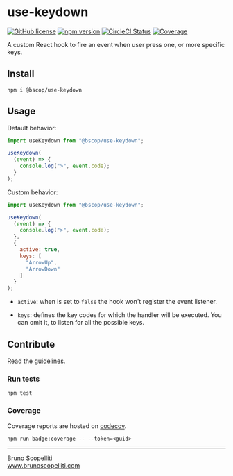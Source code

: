 # use-keydown

[![GitHub license](https://img.shields.io/badge/license-MIT-blue.svg)](https://github.com/brunoscopelliti/use-keydown/blob/main/LICENSE)
[![npm version](https://img.shields.io/npm/v/@bscop/use-keydown.svg?style=flat)](https://www.npmjs.com/package/@bscop/use-keydown)
[![CircleCI Status](https://circleci.com/gh/brunoscopelliti/use-keydown.svg?style=shield&circle-token=:circle-token)](https://circleci.com/gh/brunoscopelliti/use-keydown)
[![Coverage](https://img.shields.io/codecov/c/github/brunoscopelliti/use-keydown)](https://app.codecov.io/gh/brunoscopelliti/use-keydown/)

A custom React hook to fire an event when user press one, or more specific keys.

## Install

```
npm i @bscop/use-keydown
```

## Usage

Default behavior:

```js
import useKeydown from "@bscop/use-keydown";

useKeydown(
  (event) => {
    console.log(">", event.code);
  }
);
```

Custom behavior:

```js
import useKeydown from "@bscop/use-keydown";

useKeydown(
  (event) => {
    console.log(">", event.code);
  },
  {
    active: true,
    keys: [
      "ArrowUp",
      "ArrowDown"
    ]
  }
);
```

- `active`: when is set to `false` the hook won't register the event listener.

- `keys`: defines the key codes for which the handler will be executed. You can omit it, to listen
for all the possible keys.

## Contribute

Read the [guidelines](./CONTRIBUTING.md).

### Run tests

```
npm test
```

### Coverage

Coverage reports are hosted on [codecov](https://codecov.io/).

```
npm run badge:coverage -- --token=<guid>
```

---

Bruno Scopelliti\
www.brunoscopelliti.com
